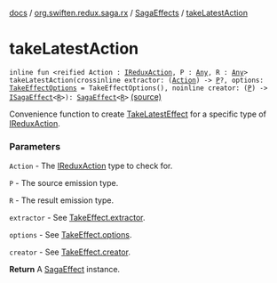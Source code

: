 [docs](../../index.md) / [org.swiften.redux.saga.rx](../index.md) / [SagaEffects](index.md) / [takeLatestAction](./take-latest-action.md)

# takeLatestAction

`inline fun <reified Action : `[`IReduxAction`](../../org.swiften.redux.core/-i-redux-action.md)`, P : `[`Any`](https://kotlinlang.org/api/latest/jvm/stdlib/kotlin/-any/index.html)`, R : `[`Any`](https://kotlinlang.org/api/latest/jvm/stdlib/kotlin/-any/index.html)`> takeLatestAction(crossinline extractor: (`[`Action`](take-latest-action.md#Action)`) -> `[`P`](take-latest-action.md#P)`?, options: `[`TakeEffectOptions`](../-take-effect-options/index.md)` = TakeEffectOptions(), noinline creator: (`[`P`](take-latest-action.md#P)`) -> `[`ISagaEffect`](../../org.swiften.redux.saga.common/-i-saga-effect.md)`<`[`R`](take-latest-action.md#R)`>): `[`SagaEffect`](../../org.swiften.redux.saga.common/-saga-effect/index.md)`<`[`R`](take-latest-action.md#R)`>` [(source)](https://github.com/protoman92/KotlinRedux/tree/master/common/common-rx-saga/src/main/kotlin/org/swiften/redux/saga/rx/SagaEffects.kt#L164)

Convenience function to create [TakeLatestEffect](../-take-latest-effect/index.md) for a specific type of [IReduxAction](../../org.swiften.redux.core/-i-redux-action.md).

### Parameters

`Action` - The [IReduxAction](../../org.swiften.redux.core/-i-redux-action.md) type to check for.

`P` - The source emission type.

`R` - The result emission type.

`extractor` - See [TakeEffect.extractor](../-take-effect/extractor.md).

`options` - See [TakeEffect.options](../-take-effect/options.md).

`creator` - See [TakeEffect.creator](../-take-effect/creator.md).

**Return**
A [SagaEffect](../../org.swiften.redux.saga.common/-saga-effect/index.md) instance.

